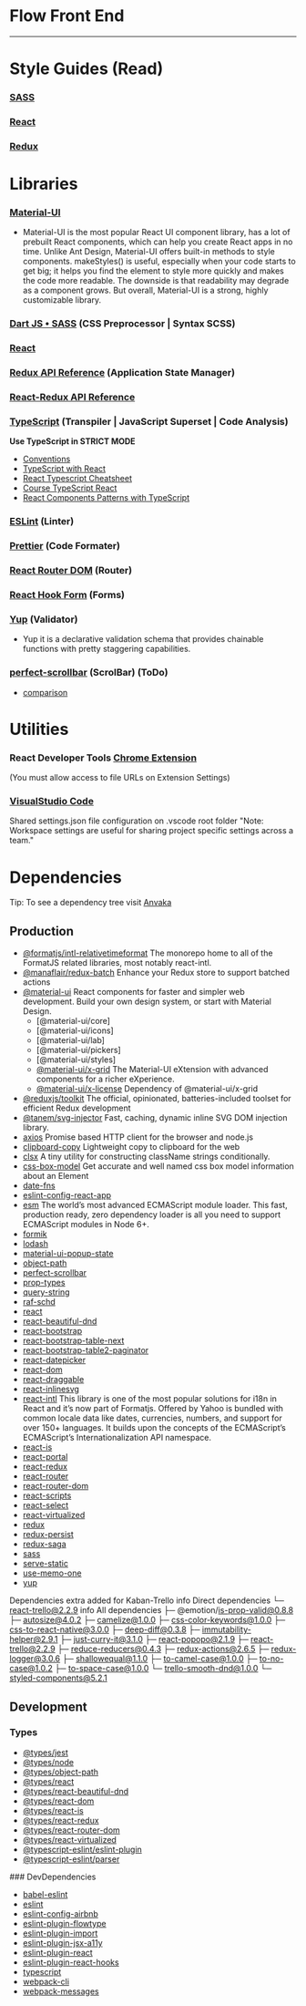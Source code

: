# Flow Front End
---

# Style Guides (Read)

### [SASS](docs/StyleGuide-React.md)

### [React](docs/StyleGuide-React.md)

### [Redux](https://redux.js.org/style-guide/style-guide)


# Libraries

### [Material-UI](https://material-ui.com)
* Material-UI is the most popular React UI component library, has a lot of prebuilt React components, which can help you create React apps in no time.
Unlike Ant Design, Material-UI offers built-in methods to style components. makeStyles() is useful, especially when your code starts to get big; it helps you find the element to style more quickly and makes the code more readable. The downside is that readability may degrade as a component grows. But overall, Material-UI is a strong, highly customizable library.

### [Dart JS • SASS](https://sass-lang.com/documentation) (CSS Preprocessor | Syntax SCSS)

### [React](https://reactjs.org/docs/getting-started.html)

### [Redux API Reference](https://redux.js.org/api/api-reference) (Application State Manager)

### [React-Redux API Reference](https://react-redux.js.org/api/connect)

### [TypeScript](https://www.typescriptlang.org/docs) (Transpiler | JavaScript Superset | Code Analysis)
**Use TypeScript in STRICT MODE**
* [Conventions](https://github.com/basarat/typescript-book/blob/master/docs/styleguide/styleguide.md)
* [TypeScript with React](https://www.typescriptlang.org/play?jsx=2&esModuleInterop=true&q=390#example/typescript-with-react)
* [React Typescript Cheatsheet](https://github.com/typescript-cheatsheets/react-typescript-cheatsheet)
* [Course TypeScript React](https://egghead.io/courses/use-typescript-to-develop-react-applications)
* [React Components Patterns with TypeScript](https://levelup.gitconnected.com/ultimate-react-component-patterns-with-typescript-2-8-82990c516935)

### [ESLint](https://eslint.org) (Linter)

### [Prettier](https://prettier.io) (Code Formater)

### [React Router DOM](https://reactrouter.com/web/guides/quick-start) (Router)

### [React Hook Form](https://react-hook-form.com) (Forms)

### [Yup](https://github.com/jquense/yup) (Validator) 
* Yup it is a declarative validation schema that provides chainable functions with pretty staggering capabilities.

### [perfect-scrollbar](https://github.com/mdbootstrap/perfect-scrollbar) (ScrolBar) (ToDo)
* [comparison](https://www.npmtrends.com/better-scroll-vs-effector-vs-iscroll-vs-perfect-scrollbar-vs-react-scroll-vs-react-custom-scrollbars)


# Utilities

### React Developer Tools [Chrome Extension](https://chrome.google.com/webstore/detail/react-developer-tools/fmkadmapgofadopljbjfkapdkoienihi?hl=en)
(You must allow access to file URLs on Extension Settings)

### [VisualStudio Code](https://code.visualstudio.com)
Shared settings.json file configuration on .vscode root folder
"Note: Workspace settings are useful for sharing project specific settings across a team."

# Dependencies
Tip: To see a dependency tree visit [Anvaka](https://npm.anvaka.com)


## Production
* [@formatjs/intl-relativetimeformat](https://github.com/formatjs/formatjs) The monorepo home to all of the FormatJS related libraries, most notably react-intl.
* [@manaflair/redux-batch](https://github.com/manaflair/redux-batch) Enhance your Redux store to support batched actions
* [@material-ui](https://github.com/mui-org/material-ui) React components for faster and simpler web development. Build your own design system, or start with Material Design.
  * [@material-ui/core]
   * [@material-ui/icons]
   * [@material-ui/lab]
   * [@material-ui/pickers]
   * [@material-ui/styles]
   * [@material-ui/x-grid](https://github.com/mui-org/material-ui-x) The Material-UI eXtension with advanced components for a richer eXperience.
   * [@material-ui/x-license](https://github.com/mui-org/material-ui-x/tree/master/packages/x-license) Dependency of @material-ui/x-grid
* [@reduxjs/toolkit](https://github.com/reduxjs/redux-toolkit) The official, opinionated, batteries-included toolset for efficient Redux development
* [@tanem/svg-injector](https://github.com/tanem/svg-injector) Fast, caching, dynamic inline SVG DOM injection library.
* [axios](https://github.com/axios/axios) Promise based HTTP client for the browser and node.js
* [clipboard-copy](https://github.com/feross/clipboard-copy) Lightweight copy to clipboard for the web
* [clsx](https://github.com/lukeed/clsx) A tiny utility for constructing className strings conditionally.
* [css-box-model](https://github.com/alexreardon/css-box-model#readme) Get accurate and well named css box model information about an Element
* [date-fns]()
* [eslint-config-react-app]()
* [esm]() The world’s most advanced ECMAScript module loader. This fast, production ready, zero dependency loader is all you need to support ECMAScript modules in Node 6+.
* [formik]()
* [lodash]()
* [material-ui-popup-state]()
* [object-path]()
* [perfect-scrollbar]()
* [prop-types]()
* [query-string]()
* [raf-schd]()
* [react]()
* [react-beautiful-dnd]()
* [react-bootstrap]()
* [react-bootstrap-table-next]()
* [react-bootstrap-table2-paginator]()
* [react-datepicker]()
* [react-dom]()
* [react-draggable]()
* [react-inlinesvg]()
* [react-intl]() This library is one of the most popular solutions for i18n in React and it’s now part of Formatjs. Offered by Yahoo is bundled with common locale data like dates, currencies, numbers, and support for over  150+ languages. It builds upon the concepts of the ECMAScript’s ECMAScript’s Internationalization API namespace.
* [react-is]()
* [react-portal]()
* [react-redux]()
* [react-router]()
* [react-router-dom]()
* [react-scripts]()
* [react-select]()
* [react-virtualized]()
* [redux]()
* [redux-persist]()
* [redux-saga]()
* [sass]()
* [serve-static]()
* [use-memo-one]()
* [yup]()

Dependencies extra added for Kaban-Trello
info Direct dependencies
└─ react-trello@2.2.9
info All dependencies
├─ @emotion/is-prop-valid@0.8.8
├─ autosize@4.0.2
├─ camelize@1.0.0
├─ css-color-keywords@1.0.0
├─ css-to-react-native@3.0.0
├─ deep-diff@0.3.8
├─ immutability-helper@2.9.1
├─ just-curry-it@3.1.0
├─ react-popopo@2.1.9
├─ react-trello@2.2.9
├─ reduce-reducers@0.4.3
├─ redux-actions@2.6.5
├─ redux-logger@3.0.6
├─ shallowequal@1.1.0
├─ to-camel-case@1.0.0
├─ to-no-case@1.0.2
├─ to-space-case@1.0.0
└─ trello-smooth-dnd@1.0.0
└─ styled-components@5.2.1

## Development

### Types

* [@types/jest]()
* [@types/node]()
* [@types/object-path]()
* [@types/react]()
* [@types/react-beautiful-dnd]()
* [@types/react-dom]()
* [@types/react-is]()
* [@types/react-redux]()
* [@types/react-router-dom]()
* [@types/react-virtualized]()
* [@typescript-eslint/eslint-plugin]()
* [@typescript-eslint/parser]()

### DevDependencies
* [babel-eslint]()
* [eslint]()
* [eslint-config-airbnb]()
* [eslint-plugin-flowtype]()
* [eslint-plugin-import]()
* [eslint-plugin-jsx-a11y]()
* [eslint-plugin-react]()
* [eslint-plugin-react-hooks]()
* [typescript]()
* [webpack-cli]()
* [webpack-messages]()

